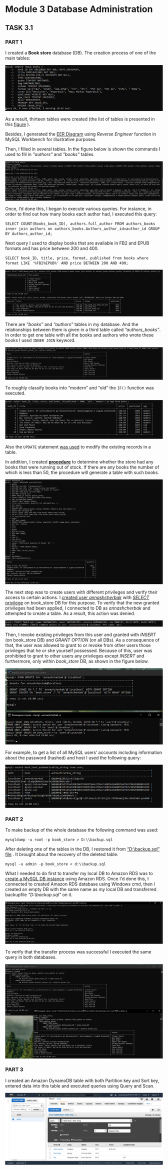 # Module 3 Database Administration

## TASK 3.1

### PART 1

I created a **Book store** database (DB). The сreation process of one of the main tables:

![Screenshot1](./Images/Screenshot1.png)

As a result, thirteen tables were created (the list of tables is presented in this [figure](./Images/Screenshot2.png) ). 

Besides, I generated the [EER Diagram](./Images/EER_Diagram.png) using *Reverse Engineer* function in MySQL Workbench for illustrative purposes.

Then, I filled in several tables. In the figure below is shown the commands I used to fill in *"authors"* and *"books"* tables.

![Screenshot3](./Images/Screenshot3.png)

Once, I’d done this, I began to execute various queries. For instance, in order to find out how many books each author had, I executed this query:

```
SELECT COUNT(Books_book_ID), authors.full_author FROM authors_books inner join authors on authors_books.Authors_author_id=author_id GROUP BY Authors_author_id;
```

Next query I used to display books that are available in FB2 and EPUB formats and has price between 200 and 400.

```
SELECT book_ID, title, price, format, published from books where format LIKE '%FB2%EPUB%' AND price BETWEEN 200 AND 400;
```

![Screenshot4](./Images/Screenshot4.png)

There are *”books”* and *”authors”* tables in my database. And the relationships between them is given in a third table called *”authors_books”*. In order to get one table with all the books and authors who wrote these books I used `INNER JOIN` keyword.

![Screenshot5](./Images/Screenshot5.png)

To roughly classify books into “modern” and “old” the `IF()` function was executed.

![Screenshot6](./Images/Screenshot6.png)

Also the `UPDATE` statement [was used](./Images/Screenshot7.png) to modify the existing records in a table.

In addition, I created **[procedure](./procedure.sql)** to determine whether the store had any books that were running out of stock. If there are any books the number of which is less than 50, the procedure will generate a table with such books.

![Screenshot8](./Images/Screenshot8.png)

The next step was to create users with different privileges and verify their access to certain actions. I [created user *annashcherbak*](./Images/Screenshot9.png) with [*SELECT* privilege](./Images/Screenshot10.png) on book_store DB for this purpose. To verify that the new granted privileges had been applied, I connected to DB as *annashcherbak* and attempted to create a table. As a result, this action was denied.

![Screenshot11](./Images/Screenshot11.png)


Then, I revoke existing privileges from this user and granted with *INSERT* (on book_store DB) and *GRANT OPTION* (on all DBs). As a consequence of that, the user was allowed to grant to or revoke from other users those privileges that he or she yourself possessed. Because of this, user was prohibited to grant to other users any privileges except *INSERT* and furthermore, only within *book_store* DB, as shown in the figure below.

![Screenshot12](./Images/Screenshot12.png)

For example, to get a list of all MySQL users’ accounts including information about the password (hashed) and host I used the following query:

![Screenshot13](./Images/Screenshot13.png)

### PART 2

To make backup of the whole database the following command was used:

```
mysqldump -u root -p book_store > D:\\backup.sql
```

After deleting one of the tables in the DB, I restored it from [“D:\\backup.sql” file](./backup.sql) . It brought about the recovery of the deleted table.

```
mysql -u admin -p book_store < d:\\backup.sql
```

What I needed to do first to transfer my local DB to Amazon RDS was to [create a MySQL DB instance](./Images/Screenshot14.png) using Amazon RDS.
Once I'd done this, I connected to created Amazon RDS database using Windows cmd, then I created an empty DB with the same name as my local DB and transferred backupfile *"D:\\backup.sql"* on it. 

![Screenshot15](./Images/Screenshot15.png)

To verify that the transfer process was successful I executed the same query in both databases.

![Screenshot16](./Images/Screenshot16.png)

### PART 3

I created an Amazon DynamoDB table with both Partition key and Sort key, entered data into this table and executed queries using Query and Scan.

![Screenshot17](./Images/Screenshot17.png)
